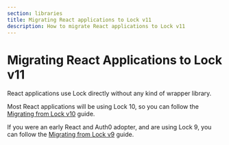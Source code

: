 ```yaml
---
section: libraries
title: Migrating React applications to Lock v11
description: How to migrate React applications to Lock v11
---
```

# Migrating React Applications to Lock v11

React applications use Lock directly without any kind of wrapper library.

Most React applications will be using Lock 10, so you can follow the [Migrating from Lock v10](/libraries/lock/v11/migration-v10-v11) guide.

If you were an early React and Auth0 adopter, and are using Lock 9, you can follow the [Migrating from Lock v9](/libraries/lock/v11/migration-v9-v11) guide.
